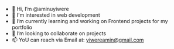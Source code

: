 - 👋 Hi, I’m @aminuyiwere
- 👀 I'm interested in web development
- 🌱 I’m currently learning and working on Frontend projects for my portfolio
- 💞️ I’m looking to collaborate on projects
- 📫 YoU can reach via Email at: yiwereamin@gmail.com

<!---
aminuyiwere/aminuyiwere is a ✨ special ✨ repository because its `README.md` (this file) appears on your GitHub profile.
You can click the Preview link to take a look at your changes.
--->
